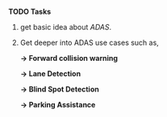 **TODO Tasks**

1) get basic idea about *ADAS*.

2) Get deeper into ADAS use cases such as,
    
    **-> Forward collision warning**
    
    **-> Lane Detection**
    
    **-> Blind Spot Detection**
    
    **-> Parking Assistance**
